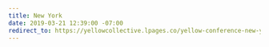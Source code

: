 ```yaml
---
title: New York
date: 2019-03-21 12:39:00 -07:00
redirect_to: https://yellowcollective.lpages.co/yellow-conference-new-york/
---
```


